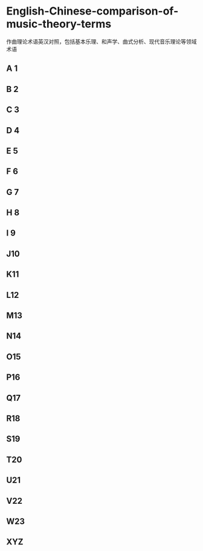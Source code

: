 # English-Chinese-comparison-of-music-theory-terms
作曲理论术语英汉对照，包括基本乐理、和声学、曲式分析、现代音乐理论等领域术语
## A 1


## B 2


## C 3

## D 4

## E 5



## F 6

## G 7

## H 8

## I 9

## J10

## K11

## L12

## M13
## N14
## O15

## P16
## Q17

## R18
## S19
## T20

## U21
## V22
## W23
## XYZ

